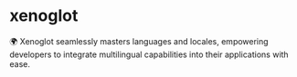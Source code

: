 # xenoglot
🌍 Xenoglot seamlessly masters languages and locales, empowering developers to integrate multilingual capabilities into their applications with ease.
